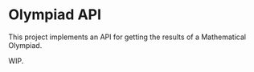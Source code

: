 # Olympiad API

This project implements an API for getting the results of a Mathematical Olympiad.

WIP.